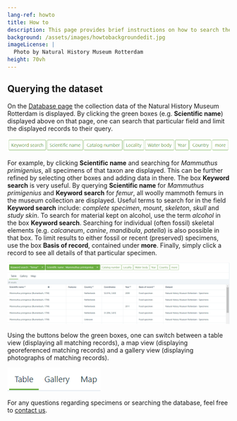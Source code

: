 ```yaml
---
lang-ref: howto
title: How to
description: This page provides brief instructions on how to search the specimen database of the [Natural History Museum Rotterdam](https://www.hetnatuurhistorisch.nl/en).
background: /assets/images/howtobackgroundedit.jpg
imageLicense: |
  Photo by Natural History Museum Rotterdam
height: 70vh
---
```


## Querying the dataset
On the [Database page](https://hp-nhm-rotterdam.gbif-staging.org/data) the collection data of the Natural History Museum Rotterdam is displayed. By clicking the green boxes (e.g. **Scientific name**) displayed above on that page, one can search that particular field and limit the displayed records to their query.

<img src="/assets/images/greenboxes3.jpg">

For example, by clicking **Scientific name** and searching for _Mammuthus primigenius_, all specimens of that taxon are displayed. This can be further refined by selecting other boxes and adding data in there. The box **Keyword search** is very useful. By querying **Scientific name** for _Mammuthus primigenius_ and **Keyword search** for _femur_, all woolly mammoth femurs in the museum collection are displayed. Useful terms to search for in the field **Keyword search** include: _complete specimen_, _mount_, _skeleton_, _skull_ and _study skin_. To search for material kept on alcohol, use the term _alcohol_ in the box **Keyword search**. Searching for individual (often fossil) skeletal elements (e.g. _calcaneum_, _canine_, _mandibula_, _patella_) is also possible in that box. To limit results to either fossil or recent (preserved) specimens, use the box **Basis of record**, contained under **more**. Finally, simply click a record to see all details of that particular specimen. 

<img src="/assets/images/examplequery3.jpg">

Using the buttons below the green boxes, one can switch between a table view (displaying all matching records), a map view (displaying georeferenced matching records) and a gallery view (displaying photographs of matching records).

<img src="/assets/images/tablemapgallery3.jpg">

For any questions regarding specimens or searching the database, feel free to [contact us](https://www.hetnatuurhistorisch.nl/en/contact/).
